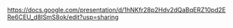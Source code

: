 https://docs.google.com/presentation/d/1hNKfr28p2Hdv2dQaBqERZ10pd2ERe6CEU_d8ISmS8ok/edit?usp=sharing
